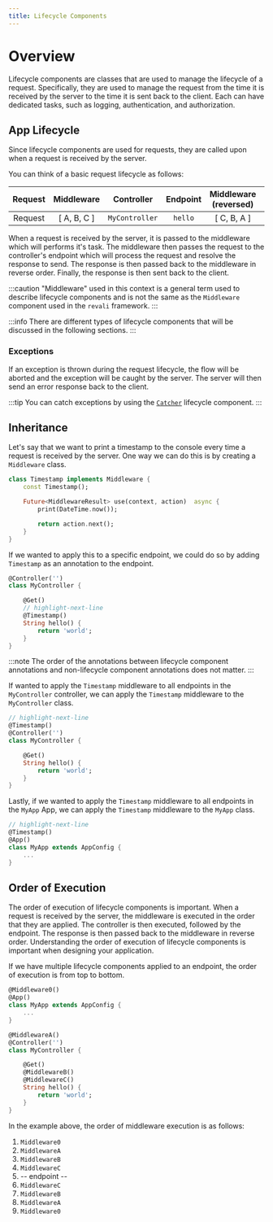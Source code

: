 ```yaml
---
title: Lifecycle Components
---
```


# Overview

Lifecycle components are classes that are used to manage the lifecycle of a request. Specifically, they are used to manage the request from the time it is received by the server to the time it is sent back to the client. Each can have dedicated tasks, such as logging, authentication, and authorization.

## App Lifecycle

Since lifecycle components are used for requests, they are called upon when a request is received by the server.

You can think of a basic request lifecycle as follows:

| Request | Middleware | Controller | Endpoint | Middleware (reversed) | Response |
| :-: | :-: | :-: | :-: | :-: | :-: |
| Request | [ A, B, C ]  | `MyController` | `hello` | [ C, B, A ] | Response |

When a request is received by the server, it is passed to the middleware which will performs it's task. The middleware then passes the request to the controller's endpoint which will process the request and resolve the response to send. The response is then passed back to the middleware in reverse order. Finally, the response is then sent back to the client.

:::caution
"Middleware" used in this context is a general term used to describe lifecycle components and is not the same as the `Middleware` component used in the `revali` framework.
:::

:::info
There are different types of lifecycle components that will be discussed in the following sections.
:::

### Exceptions

If an exception is thrown during the request lifecycle, the flow will be aborted and the exception will be caught by the server. The server will then send an error response back to the client.

:::tip
You can catch exceptions by using the [`Catcher`](./catchers) lifecycle component.
:::

## Inheritance

Let's say that we want to print a timestamp to the console every time a request is received by the server. One way we can do this is by creating a `Middleware` class.

```dart title="lib/middlewares/timestamp.dart"
class Timestamp implements Middleware {
    const Timestamp();

    Future<MiddlewareResult> use(context, action)  async {
        print(DateTime.now());

        return action.next();
    }
}
```

If we wanted to apply this to a specific endpoint, we could do so by adding `Timestamp` as an annotation to the endpoint.

```dart title="routes/controllers/my_controller.dart"
@Controller('')
class MyController {

    @Get()
    // highlight-next-line
    @Timestamp()
    String hello() {
        return 'world';
    }
}
```

:::note
The order of the annotations between lifecycle component annotations and non-lifecycle component annotations does not matter.
:::

If wanted to apply the `Timestamp` middleware to all endpoints in the `MyController` controller, we can apply the `Timestamp` middleware to the `MyController` class.

```dart title="routes/controllers/my_controller.dart"
// highlight-next-line
@Timestamp()
@Controller('')
class MyController {

    @Get()
    String hello() {
        return 'world';
    }
}
```

Lastly, if we wanted to apply the `Timestamp` middleware to all endpoints in the `MyApp` App, we can apply the `Timestamp` middleware to the `MyApp` class.

```dart title="routes/apps/my_app.dart"
// highlight-next-line
@Timestamp()
@App()
class MyApp extends AppConfig {
    ...
}
```

## Order of Execution

The order of execution of lifecycle components is important. When a request is received by the server, the middleware is executed in the order that they are applied. The controller is then executed, followed by the endpoint. The response is then passed back to the middleware in reverse order. Understanding the order of execution of lifecycle components is important when designing your application.

If we have multiple lifecycle components applied to an endpoint, the order of execution is from top to bottom.

```dart title="routes/apps/my_app.dart"
@Middleware0()
@App()
class MyApp extends AppConfig {
    ...
}
```

```dart title="routes/controllers/my_controller.dart"
@MiddlewareA()
@Controller('')
class MyController {

    @Get()
    @MiddlewareB()
    @MiddlewareC()
    String hello() {
        return 'world';
    }
}
```

In the example above, the order of middleware execution is as follows:

1. `Middleware0`
2. `MiddlewareA`
3. `MiddlewareB`
4. `MiddlewareC`
5. -- endpoint --
6. `MiddlewareC`
7. `MiddlewareB`
8. `MiddlewareA`
9. `Middleware0`
